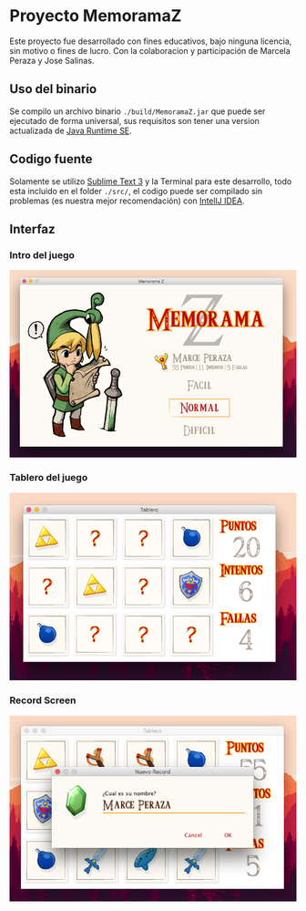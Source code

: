 # Proyecto MemoramaZ

Este proyecto fue desarrollado con fines educativos, bajo ninguna licencia, sin motivo o fines de lucro.
Con la colaboracion y participación de Marcela Peraza y Jose Salinas.

## Uso del binario

Se compilo un archivo binario `./build/MemoramaZ.jar` que puede ser ejecutado de forma universal, sus requisitos son tener una version actualizada de [Java Runtime SE](http://www.oracle.com/technetwork/java/javase/downloads/jre8-downloads-2133155.html).

## Codigo fuente

Solamente se utilizo [Sublime Text 3](https://www.sublimetext.com/) y la Terminal para este desarrollo, todo esta incluido en el folder `./src/`, el codigo puede ser compilado sin problemas (es nuestra mejor recomendación) con [IntellJ IDEA](https://www.jetbrains.com/idea/).

## Interfaz

### Intro del juego

![Intro del juego](./intro.png)

### Tablero del juego

![Tablero del juego](./game.png)

### Record Screen

![Record Screen](./record.png)